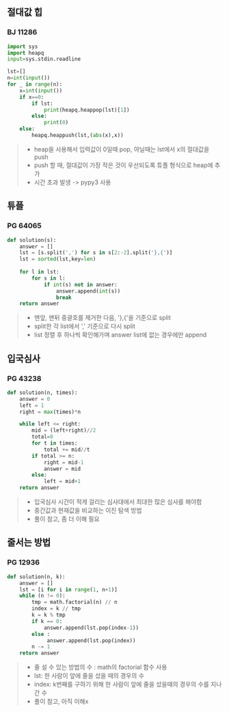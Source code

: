 ## 절대값 힙
### BJ 11286
```python
import sys
import heapq
input=sys.stdin.readline

lst=[]
n=int(input())
for _ in range(n):
    x=int(input())
    if x==0:
        if lst:
            print(heapq.heappop(lst)[1])
        else:
            print(0)
    else:
        heapq.heappush(lst,(abs(x),x))
```
> - heap을 사용해서 입력값이 0일때 pop, 아닐때는 lst에서 x의 절대값을 push
> - push 할 때, 절대값이 가장 작은 것이 우선되도록 튜플 형식으로 heap에 추가
> - 시간 초과 발생 -> pypy3 사용


## 튜플
### PG 64065
```python
def solution(s):
    answer = []
    lst = [s.split(',') for s in s[2:-2].split('},{')]
    lst = sorted(lst,key=len)
    
    for l in lst:
        for s in l:
            if int(s) not in answer:
                answer.append(int(s))
                break
    return answer
```
> - 맨앞, 맨뒤 중괄호를 제거한 다음, '},{'을 기준으로 split
> - split한 각 list에서 ',' 기준으로 다시 split
> - list 정렬 후 하나씩 확인해가며 answer list에 없는 경우에만 append


## 입국심사
### PG 43238
```python
def solution(n, times):
    answer = 0
    left = 1
    right = max(times)*n

    while left <= right:
        mid = (left+right)//2
        total=0
        for t in times:
            total += mid//t        
        if total >= n:            
            right = mid-1
            answer = mid
        else:
            left = mid+1
    return answer
```
> - 입국심사 시간이 적게 걸리는 심사대에서 최대한 많은 심사를 해야함
> - 중간값과 현재값을 비교하는 이진 탐색 방법
> - 풀이 참고, 좀 더 이해 필요


## 줄서는 방법
### PG 12936
```python
def solution(n, k):
    answer = []
    lst = [i for i in range(1, n+1)]
    while (n != 0):
        tmp = math.factorial(n) // n
        index = k // tmp
        k = k % tmp
        if k == 0:
            answer.append(lst.pop(index-1))
        else :
             answer.append(lst.pop(index))
        n -= 1    
    return answer
```
> - 줄 설 수 있는 방법의 수 : math의 factorial 함수 사용
> - lst: 한 사람이 앞에 줄을 섰을 때의 경우의 수
> - index: k번째를 구하기 위해 한 사람이 앞에 줄을 섰을때의 경우의 수를 지나간 수
> - 풀이 참고, 아직 이해x


